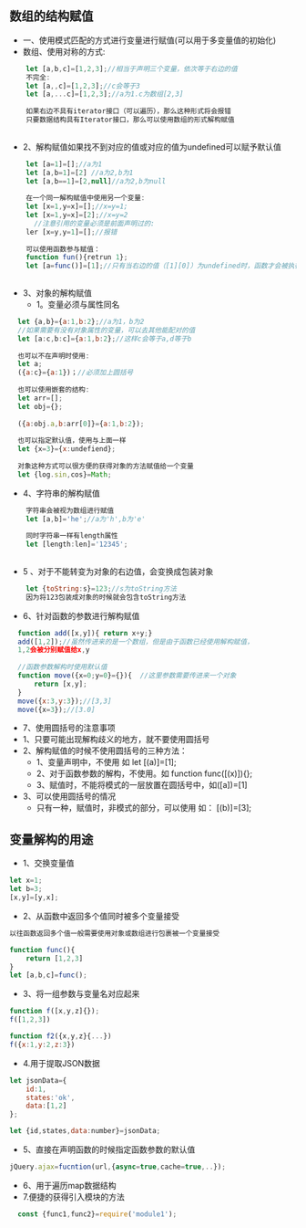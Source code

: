 ## 数组的结构赋值
+ 一、使用模式匹配的方式进行变量进行赋值(可以用于多变量值的初始化)
 + 数组、使用对称的方式:
```javascript
    let [a,b,c]=[1,2,3];//相当于声明三个变量，依次等于右边的值
    不完全:
    let [a,,c]=[1,2,3];//c会等于3
    let [a,...c]=[1,2,3];//a为1.c为数组[2,3]
    
    如果右边不具有iterator接口（可以遍历），那么这种形式将会报错
    只要数据结构具有Iterator接口，那么可以使用数组的形式解构赋值
    
```
 + 2、解构赋值如果找不到对应的值或对应的值为undefined可以赋予默认值
```javascript
    let [a=1]=[];//a为1
    let [a,b=1]=[2] //a为2,b为1
    let [a,b==1]=[2,null]//a为2,b为null
    
    在一个同一解构赋值中使用另一个变量:
    let [x=1,y=x]=[];//x=y=1;
    let [x=1,y=x]=[2];//x=y=2
      //注意引用的变量必须是前面声明过的:
    ler [x=y,y=1]=[];//报错
    
    可以使用函数参与赋值：
    function fun(){retrun 1};
    let [a=func()]=[1];//只有当右边的值（[1][0]）为undefined时，函数才会被执行，然后赋值
    
```

  + 3、对象的解构赋值
    + 1。变量必须与属性同名

``` javascript
  let {a,b}={a:1,b:2};//a为1，b为2
  //如果需要有没有对象属性的变量，可以去其他能配对的值
  let [a:c,b:c]={a:1,b:2};//这样c会等于a,d等于b
  
  也可以不在声明时使用:
  let a;
  ({a:c}={a:1})；//必须加上圆括号
  
  也可以使用嵌套的结构:
  let arr=[];
  let obj={};
  
  ({a:obj.a,b:arr[0]}={a:1,b:2});
  
  也可以指定默认值，使用与上面一样
  let {x=3}={x:undefiend};
  
  对象这种方式可以很方便的获得对象的方法赋值给一个变量
  let {log.sin,cos}=Math;
``` 

  + 4、字符串的解构赋值

```javascript
    字符串会被视为数组进行赋值
    let [a,b]='he';//a为'h',b为'e'
    
    同时字符串一样有length属性
    let [length:len]='12345';
    
```

  + 5 、对于不能转变为对象的右边值，会变换成包装对象
  
```javascript
    let {toString:s}=123;//s为toString方法
    因为将123包装成对象的时候就会包含toString方法
```

  + 6、针对函数的参数进行解构赋值
  
```javascript
  function add([x,y]){ return x+y;}
  add([1,2]);//虽然传进来的是一个数组，但是由于函数已经使用解构赋值，
  1,2会被分别赋值给x,y
  
  //函数参数解构时使用默认值
  function move({x=0;y=0}={}){  //这里参数需要传进来一个对象
      return [x,y];
  }
  move({x:3,y:3});//[3,3]
  move({x=3});//[3.0]
```
  + 7、使用圆括号的注意事项
   + 1、只要可能出现解构歧义的地方，就不要使用圆括号
   + 2、解构赋值的时候不使用圆括号的三种方法：
     + 1、变量声明中，不使用  如 let [(a)]=[1];
     + 2、对于函数参数的解构，不使用。如 function func([(x)]){};
     + 3、赋值时，不能将模式的一层放置在圆括号中，如([a])=[1]
   + 3、可以使用圆括号的情况
     + 只有一种，赋值时，非模式的部分，可以使用
     如： [(b)]=[3];

## 变量解构的用途
  + 1、交换变量值
  
```javascript
let x=1;
let b=3;
[x,y]=[y,x];
```
  + 2、从函数中返回多个值同时被多个变量接受
  
```javascript
以往函数返回多个值一般需要使用对象或数组进行包裹被一个变量接受

function func(){
    return [1,2,3]
}
let [a,b,c]=func();
```

  + 3、将一组参数与变量名对应起来
  
```javascript
function f([x,y,z]{});
f([1,2,3])

function f2({x,y,z}{...})
f({x:1,y:2,z:3})

```

  + 4.用于提取JSON数据
  
```javascript
let jsonData={
    id:1,
    states:'ok',
    data:[1,2]
};

let {id,states,data:number}=jsonData;
```

  + 5、直接在声明函数的时候指定函数参数的默认值
  
```javascript
jQuery.ajax=fucntion(url,{async=true,cache=true,..});
```
  + 6、用于遍历map数据结构
  + 7.便捷的获得引入模块的方法
  
```javascript
  const {func1,func2}=require('module1');
```







